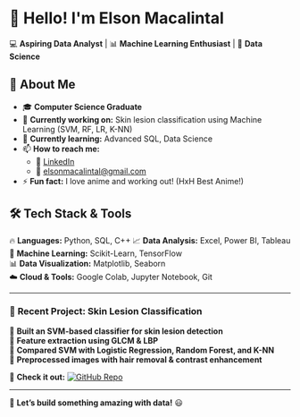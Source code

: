 <!--
**LSNMCLNTL/LSNMCLNTL** is a ✨ _special_ ✨ repository because its `README.md` (this file) appears on your GitHub profile.
-->

# 👋 Hello! I'm Elson Macalintal  

💻 **Aspiring Data Analyst** | 📊 **Machine Learning Enthusiast** | 🤖 **Data Science**  

## 🚀 About Me  
- 🎓 **Computer Science Graduate**  
- 🔭 **Currently working on:** Skin lesion classification using Machine Learning (SVM, RF, LR, K-NN)  
- 🌱 **Currently learning:** Advanced SQL, Data Science
- 📫 **How to reach me:**  
  - 🔗 [LinkedIn]([your_linkedin_profile](https://www.linkedin.com/in/elson-benn-macalintal-b0180a198/))  
  - 📧 elsonmacalintal@gmail.com
- ⚡ **Fun fact:** I love anime and working out! (HxH Best Anime!)

## 🛠 Tech Stack & Tools  
🔥 **Languages:** Python, SQL, C++
📈 **Data Analysis:** Excel, Power BI, Tableau  
🧠 **Machine Learning:** Scikit-Learn, TensorFlow  
📊 **Data Visualization:** Matplotlib, Seaborn  
☁️ **Cloud & Tools:** Google Colab, Jupyter Notebook, Git  

---

### 📌 **Recent Project: Skin Lesion Classification**  
🔹 **Built an SVM-based classifier for skin lesion detection**  
🔹 **Feature extraction using GLCM & LBP**  
🔹 **Compared SVM with Logistic Regression, Random Forest, and K-NN**  
🔹 **Preprocessed images with hair removal & contrast enhancement**  

🔗 **Check it out:** [![GitHub Repo](https://img.shields.io/badge/GitHub-Repo-blue?style=flat&logo=github)]([your_project_repo_link](https://github.com/LSNMCLNTL/Skin-Lesion-Classification-using-ML))  

---

🚀 **Let’s build something amazing with data!** 😃  
